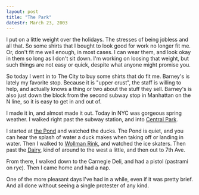 ```yaml
---
layout: post
title: "The Park"
datestr: March 23, 2003
---
```


I put on a little weight over the holidays.  The stresses of being jobless and all that.  So some shirts that I bought to look good for work no longer fit me.  Or, don't fit me well enough, in most cases.  I can wear them, and look okay in them so long as I don't sit down.  I'm working on loosing that weight, but such things are not easy or quick, despite what anyone might promise you.

So today I went in to The City to buy some shirts that do fit me.  Barney's is lately my favorite stop.  Because it is "upper crust", the staff is willing to help, and actually knows a thing or two about the stuff they sell.  Barney's is also just down the block from the second subway stop in Manhattan on the N line, so it is easy to get in and out of.

I made it in, and almost made it out.  Today in NYC was gorgeous spring weather.  I walked right past the subway station, and into <a href="http://www.centralparknyc.org/">Central Park</a>.

I started at <a href="http://www.centralparknyc.org/virtualpark/southend/pond/">the Pond</a> and watched the ducks.  The Pond is quiet, and you can hear the splash of water a duck makes when taking off or landing in water.  Then I walked to <a href="http://www.centralparknyc.org/virtualpark/southend/wollmanrink/">Wollman Rink</a>, and watched the ice skaters.  Then past the <a href="http://www.centralparknyc.org/virtualpark/southend/dairy/">Dairy</a>, kind of around to the west a little, and then out to 7th Ave.

From there, I walked down to the Carnegie Deli, and had a pistol (pastrami on rye).  Then I came home and had a nap.

One of the more pleasant days I've had in a while, even if it was pretty brief.  And all done without seeing a single protester of any kind.

